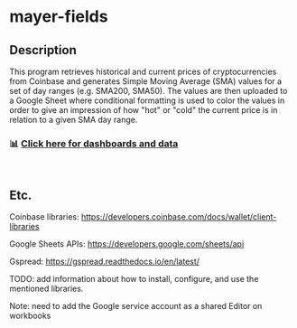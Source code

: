 # mayer-fields

## Description

This program retrieves historical and current prices of cryptocurrencies from Coinbase and generates Simple Moving Average (SMA) values for a set of day ranges (e.g. SMA200, SMA50). The values are then uploaded to a Google Sheet where conditional formatting is used to color the values in order to give an impression of how "hot" or "cold" the current price is in relation to a given SMA day range.

### 📊 [**Click here for dashboards and data**](https://docs.google.com/spreadsheets/d/17244UC4EApw2KqzrnyPapQGtJIKfzlPm47TlM5gp5RY/)

<br />

## Etc.

Coinbase libraries: https://developers.coinbase.com/docs/wallet/client-libraries

Google Sheets APIs: https://developers.google.com/sheets/api

Gspread: https://gspread.readthedocs.io/en/latest/

TODO: add information about how to install, configure, and use the mentioned libraries.

Note: need to add the Google service account as a shared Editor on workbooks
